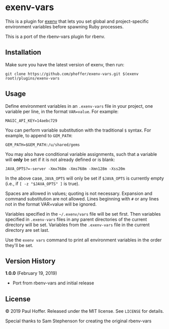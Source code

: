# exenv-vars

This is a plugin for [exenv](https://github.com/mururu/exenv)
that lets you set global and project-specific environment variables
before spawning Ruby processes.

This is a port of the rbenv-vars plugin for rbenv.

## Installation

Make sure you have the latest version of exenv, then run:

    git clone https://github.com/phoffer/exenv-vars.git $(exenv root)/plugins/exenv-vars

## Usage

Define environment variables in an `.exenv-vars` file in your project,
one variable per line, in the format `VAR=value`. For example:

    MAGIC_API_KEY=14aebc729

You can perform variable substitution with the traditional `$`
syntax. For example, to append to `GEM_PATH`:

    GEM_PATH=$GEM_PATH:/u/shared/gems

You may also have conditional variable assignments, such that a
variable will **only** be set if it is not already defined or is blank:

    JAVA_OPTS?=-server -Xmx768m -Xms768m -Xmn128m -Xss20m

In the above case, `JAVA_OPTS` will only be set if `$JAVA_OPTS` is
currently empty (i.e., if `[ -z "$JAVA_OPTS" ]` is true).

Spaces are allowed in values; quoting is not necessary. Expansion and
command substitution are not allowed. Lines beginning with `#` or any
lines not in the format VAR=value will be ignored.

Variables specified in the `~/.exenv/vars` file will be set
first. Then variables specified in `.exenv-vars` files in any parent
directories of the current directory will be set. Variables from the
`.exenv-vars` file in the current directory are set last.

Use the `exenv vars` command to print all environment variables in the
order they'll be set.

## Version History

**1.0.0** (February 19, 2019)

* Port from rbenv-vars and initial release

## License

&copy; 2019 Paul Hoffer. Released under the MIT license. See
`LICENSE` for details.

Special thanks to Sam Stephenson for creating the original rbenv-vars

